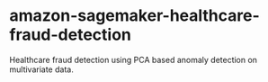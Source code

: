 # amazon-sagemaker-healthcare-fraud-detection
Healthcare fraud detection using PCA based anomaly detection on multivariate data.
